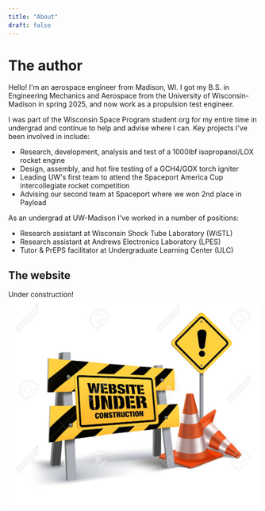 ```yaml
---
title: "About"
draft: false
---
```


# The author
Hello! I'm an aerospace engineer from Madison, WI. I got my B.S. in Engineering Mechanics and Aerospace from the University of Wisconsin-Madison in spring 2025, and now work as a propulsion test engineer.

I was part of the Wisconsin Space Program student org for my entire time in undergrad and continue to help and advise where I can. Key projects I've been involved in include:
- Research, development, analysis and test of a 1000lbf isopropanol/LOX rocket engine  
- Design, assembly, and hot fire testing of a GCH4/GOX torch igniter  
- Leading UW's first team to attend the Spaceport America Cup intercollegiate rocket competition  
- Advising our second team at Spaceport where we won 2nd place in Payload  
  
As an undergrad at UW-Madison I've worked in a number of positions:  
- Research assistant at Wisconsin Shock Tube Laboratory (WiSTL)  
- Research assistant at Andrews Electronics Laboratory (LPES)  
- Tutor & PrEPS facilitator at Undergraduate Learning Center (ULC)

## The website
Under construction!
![construction](/images/construction.jpg)